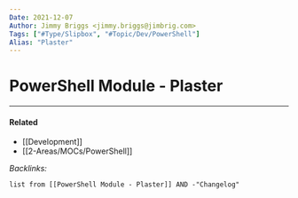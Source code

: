 ```yaml
---
Date: 2021-12-07
Author: Jimmy Briggs <jimmy.briggs@jimbrig.com>
Tags: ["#Type/Slipbox", "#Topic/Dev/PowerShell"]
Alias: "Plaster"
---
```


# PowerShell Module - Plaster

***

#### Related

- [[Development]]
- [[2-Areas/MOCs/PowerShell]]

*Backlinks:*

```dataview
list from [[PowerShell Module - Plaster]] AND -"Changelog"
```